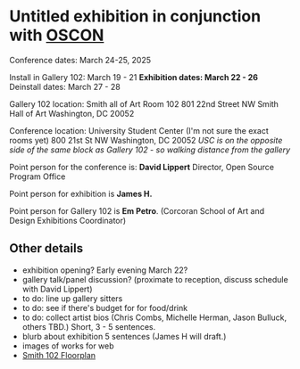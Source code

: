 # Untitled exhibition in conjunction with [OSCON](https://ospo.gwu.edu/open-source-conference-gw-oscon)

Conference dates: March 24-25, 2025

Install in Gallery 102: March 19 - 21
**Exhibition dates: March 22 - 26**
Deinstall dates: March 27 - 28

Gallery 102 location:
Smith all of Art
Room 102
801 22nd Street NW
Smith Hall of Art
Washington, DC 20052

Conference location:
University Student Center
(I'm not sure the exact rooms yet)
800 21st St NW
Washington, DC 20052
*USC is on the opposite side of the same block as Gallery 102 - so walking distance from the gallery*

Point person for the conference is:
**David Lippert**
Director, Open Source Program Office

Point person for exhibition is **James H.**

Point person for Gallery 102 is **Em Petro**. (Corcoran School of Art and Design Exhibitions Coordinator)

## Other details
- exhibition opening? Early evening March 22?
- gallery talk/panel discussion? (proximate to reception, discuss schedule with David Lippert)
- to do: line up gallery sitters
- to do: see if there's budget for for food/drink
- to do: collect artist bios (Chris Combs, Michelle Herman, Jason Bulluck, others TBD.) Short, 3 - 5 sentences.
- blurb about exhibition 5 sentences (James H will draft.)
- images of works for web
- [Smith 102 Floorplan](https://github.com/user-attachments/files/18609417/Smith.102.pdf)

